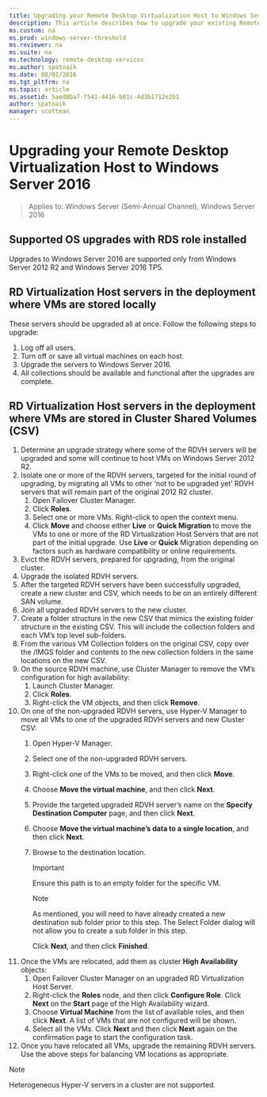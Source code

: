 ```yaml
---
title: Upgrading your Remote Desktop Virtualization Host to Windows Server 2016 
description: This article describes how to upgrade your existing Remote Desktop Services deployments to Windows Server 2016.
ms.custom: na
ms.prod: windows-server-threshold
ms.reviewer: na
ms.suite: na
ms.technology: remote-desktop-services
ms.author: spatnaik
ms.date: 08/01/2016  
ms.tgt_pltfrm: na
ms.topic: article
ms.assetid: 5aed8ba7-f541-4416-b01c-4d3b1712e2b1
author: spatnaik
manager: scottman
---
```

# Upgrading your Remote Desktop Virtualization Host to Windows Server 2016

>Applies to: Windows Server (Semi-Annual Channel), Windows Server 2016

## Supported OS upgrades with RDS role installed
Upgrades to Windows Server 2016 are supported only from Windows Server 2012 R2 and Windows Server 2016 TP5.

## RD Virtualization Host servers in the deployment where VMs are stored locally
These servers should be upgraded all at once. Follow the following steps to upgrade:

1. Log off all users.
1. Turn off or save all virtual machines on each host. 
1. Upgrade the servers to Windows Server 2016. 
1. All collections should be available and functional after the upgrades are complete.      

## RD Virtualization Host servers in the deployment where VMs are stored in Cluster Shared Volumes (CSV) 

1. Determine an upgrade strategy where some of the RDVH servers will be upgraded and some will continue to host VMs on Windows Server 2012 R2.  
2. Isolate one or more of the RDVH servers, targeted for the initial round of upgrading, by migrating all VMs to other ‘not to be upgraded yet’ RDVH servers that will remain part of the original 2012 R2 cluster.
    1. Open Failover Cluster Manager. 
    1. Click **Roles**. 
    1. Select one or more VMs. Right-click to open the context menu. 
    1. Click **Move** and choose either **Live** or **Quick Migration** to move the VMs to one or more of the RD Virtualization Host Servers that are not part of the initial upgrade. Use **Live** or **Quick** Migration depending on factors such as hardware compatibility or online requirements. 
3. Evict the RDVH servers, prepared for upgrading, from the original cluster. 
4. Upgrade the isolated RDVH servers. 
5. After the targeted RDVH servers have been successfully upgraded, create a new cluster and CSV, which needs to be on an entirely different SAN volume.
6. Join all upgraded RDVH servers to the new cluster. 
7. Create a folder structure in the new CSV that mimics the existing folder structure in the existing CSV. This will include the collection folders and each VM’s top level sub-folders. 
8. From the various VM Collection folders on the original CSV, copy over the /IMGS folder and contents to the new collection folders in the same locations on the new CSV. 
9. On the source RDVH machine, use Cluster Manager to remove the VM’s configuration for high availability:
    1. Launch Cluster Manager. 
    1. Click **Roles**. 
    1. Right-click the VM objects, and then click **Remove**. 
10. On one of the non-upgraded RDVH servers, use Hyper-V Manager to move all VMs to one of the upgraded RDVH servers and new Cluster CSV:
    1. Open Hyper-V Manager. 
    2. Select one of the non-upgraded RDVH servers. 
    3. Right-click one of the VMs to be moved, and then click **Move**. 
    4. Choose **Move the virtual machine**, and then click **Next**. 
    5. Provide the targeted upgraded RDVH server’s name on the **Specify Destination Computer** page, and then click **Next**. 
    6. Choose **Move the virtual machine’s data to a single location**, and then click **Next**. 
    7. Browse to the destination location. 
       > [!IMPORTANT]
       > Ensure this path is to an empty folder for the specific VM. 

       > [!NOTE]
       > As mentioned, you will need to have already created a new destination sub folder prior to this step. The Select Folder dialog will not allow you to create a sub folder in this step. 
    
       Click **Next**, and then click **Finished**. 
11. Once the VMs are relocated, add them as cluster **High Availability** objects:
     1. Open Failover Cluster Manager on an upgraded RD Virtualization Host Server. 
     1. Right-click the **Roles** node, and then click **Configure Role**. Click **Next** on the **Start** page of the High Availability wizard. 
     1. Choose **Virtual Machine** from the list of available roles, and then click **Next**. A list of VMs that are not configured will be shown. 
     1. Select all the VMs. Click **Next** and then click **Next** again on the confirmation page to start the configuration task.  
12. Once you have relocated all VMs, upgrade the remaining RDVH servers. Use the above steps for balancing VM locations as appropriate.

> [!NOTE]  
> Heterogeneous Hyper-V servers in a cluster are not supported. 
